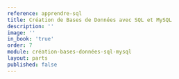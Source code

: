 ```yaml
---
reference: apprendre-sql
title: Création de Bases de Données avec SQL et MySQL
description: ''
image: ''
in_book: 'true'
order: 7
module: création-bases-données-sql-mysql
layout: parts
published: false
---
```

